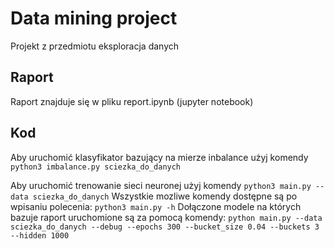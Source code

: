 # Data mining project

Projekt z przedmiotu eksploracja danych

## Raport

Raport znajduje się w pliku report.ipynb (jupyter notebook)

## Kod

Aby uruchomić klasyfikator bazujący na mierze inbalance użyj komendy 
`python3 imbalance.py sciezka_do_danych `

Aby uruchomić trenowanie sieci neuronej użyj komendy
`python3 main.py --data sciezka_do_danych`
Wszystkie mozliwe komendy dostępne są po wpisaniu polecenia:
`python3 main.py -h`
Dołączone modele na których bazuje raport uruchomione są za pomocą komendy:
`python main.py --data sciezka_do_danych --debug --epochs 300 --bucket_size 0.04 --buckets 3 --hidden 1000`
